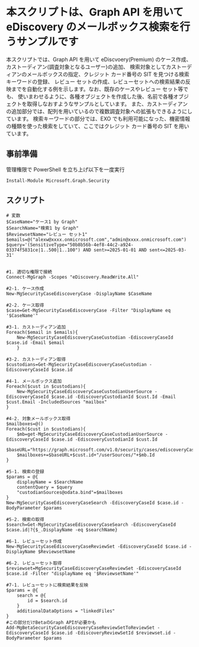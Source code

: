 # 本スクリプトは、Graph API を用いて eDiscovery のメールボックス検索を行うサンプルです
本スクリプトでは、Graph API を用いて eDiscvoery(Premium) のケース作成、カストーディアン(調査対象となるユーザー)の追加、
検索対象としてカストーディアンのメールボックスの指定、クレジット カード番号の SIT を見つける検索キーワードの登録、
レビュー セットの作成、レビューセットへの検索結果の反映までを自動化する例を示します。なお、既存のケースやレビュー セット等でも、
使いまわせるように、各種オブジェクトを作成した後、名前で各種オブジェクトを取得しなおすようなサンプルとしています。
また、カストーディアンの追加部分では、配列を用いているので複数調査対象への拡張もできるようにしています。
検索キーワードの部分では、EXO でも利用可能になった、機密情報の種類を使った検索をしていて、ここではクレジット カード番号の
SIT を用いています。

## 事前準備
管理権限で PowerShell を立ち上げ以下を一度実行
```
Install-Module Microsoft.Graph.Security
```

## スクリプト
```
# 変数
$CaseName="ケース1 by Graph"
$SearchName="検索1 by Graph"
$ReviewsetName="レビュー セット1"
$emails=@("alexw@xxxx.onmicrosoft.com","admin@xxxx.onmicrosoft.com")
$query='(SensitiveType="50b8b56b-4ef8-44c2-a924-03374f5831ce|1..500|1..100") AND sent>=2025-01-01 AND sent<=2025-03-31'


#1. 適切な権限で接続
Connect-MgGraph -Scopes "eDiscovery.ReadWrite.All"

#2-1. ケース作成
New-MgSecurityCaseEdiscoveryCase -DisplayName $CaseName

#2-2. ケース取得
$case=Get-MgSecurityCaseEdiscoveryCase -Filter "DisplayName eq '$CaseName'"

#3-1. カストーディアン追加
Foreach($email in $emails){
	New-MgSecurityCaseEdiscoveryCaseCustodian -EdiscoveryCaseId $case.id -Email $email
	}

#3-2. カストーディアン取得
$custodians=Get-MgSecurityCaseEdiscoveryCaseCustodian -EdiscoveryCaseId $case.id

#4-1. メールボックス追加
Foreach($cust in $custodians){
	New-MgSecurityCaseEdiscoveryCaseCustodianUserSource -EdiscoveryCaseId $case.id -EdiscoveryCustodianId $cust.Id -Email $cust.Email -IncludedSources "mailbox"
}

#4-2. 対象メールボックス取得
$mailboxes=@()
Foreach($cust in $custodians){
	$mb=get-MgSecurityCaseEdiscoveryCaseCustodianUserSource -EdiscoveryCaseId $case.id -EdiscoveryCustodianId $cust.Id
	$baseURL="https://graph.microsoft.com/v1.0/security/cases/ediscoveryCases/"+$case.id+"/custodians/"
	$mailboxes+=$baseURL+$cust.id+"/userSources/"+$mb.Id
}

#5-1. 検索の登録
$params = @{
	displayName = $SearchName
	contentQuery = $query
	"custodianSources@odata.bind"=$mailboxes
}
New-MgSecurityCaseEdiscoveryCaseSearch -EdiscoveryCaseId $case.id -BodyParameter $params

#5-2. 検索の取得
$search=Get-MgSecurityCaseEdiscoveryCaseSearch -EdiscoveryCaseId $case.id|?{$_.DisplayName -eq $searchName}

#6-1. レビューセット作成
New-MgSecurityCaseEdiscoveryCaseReviewSet -EdiscoveryCaseId $case.id -DisplayName $ReviewsetName

#6-2. レビューセット取得
$reviewset=MgSecurityCaseEdiscoveryCaseReviewSet -EdiscoveryCaseId $case.id -Filter "displayName eq '$ReviewsetName'"

#7-1. レビューセットに検索結果を反映
$params = @{
	search = @{
		id = $search.id
	}
	additionalDataOptions = "linkedFiles"
}
#この部分だけBetaのGraph APIが必要かも
Add-MgBetaSecurityCaseEdiscoveryCaseReviewSetToReviewSet -EdiscoveryCaseId $case.id -EdiscoveryReviewSetId $reviewset.id -BodyParameter $params
```
